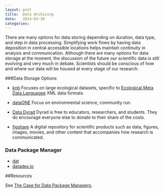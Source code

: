 ```yaml
---
layout: post
title:  Data Archiving
date:   2014-03-30 
categories: 
---
```


There are many options for data storing depending on duration, data type, and step in data processing.  Simplifying  work flows by having data deposition in central accessible locations helps maintain continuity in analysis and communication. Although there are many options for data storage at the moment, the discussion of the future our scientific data is still evolving and very much in debate.  Scientists should be conscious of how and where our data will be housed at every stage of our research. 

###Data Storage Options 

- [knb](https://knb.ecoinformatics.org/#data/page/0) Focuses on large ecological datasets, specific to [Ecological Meta Data Languagee](http://en.wikipedia.org/wiki/Ecological_Metadata_Language) XML data formats. 
- [dataONE](http://www.dataone.org/) Focus on environmental science, community run.
- [Data Dyrad](http://datadryad.org/) Dyrad is free to educators, researchers, and students. They do encourage everyone else to donate to their share of the costs.  

- [figshare](http://figshare.com/?gclid=CIzqiIXiu70CFeJF7AodQU8A_w) A digital repository for scientific products such as data, figures, images, movies, and other content that accompanies how research is communicated. 

### Data Package Manager

- [dat](http://dat-data.com)
- [datadex.io](http://datadex.io)

##Resources

See [The Case for Data Package Managers](http://juan.benet.ai/data/2014-03-04/the-case-for-data-package-managers).
